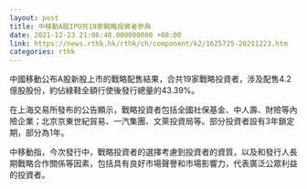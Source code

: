 ```yaml
---
layout: post
title: 中移動A股IPO共19家戰略投資者參與
date: 2021-12-23 21:06:40.000000000 +08:00
link: https://news.rthk.hk/rthk/ch/component/k2/1625725-20211223.htm
categories: rthk
---
```


中國移動公布A股新股上市的戰略配售結果，合共19家戰略投資者，涉及配售4.2億股股份，約佔綠鞋全額行使後發行總量的43.39%。

在上海交易所發布的公告顯示，戰略投資者包括全國社保基金、中人壽、財險等內險企業；北京京東世紀貿易、一汽集團、文萊投資局等。部分投資者設有3年鎖定期，部分為1年。

中移動指，今次發行中，戰略投資者的選擇考慮到投資者的資質，以及和發行人長期戰略合作關係等因素，包括具有良好市場聲譽和市場影響力，代表廣泛公眾利益的投資者。
